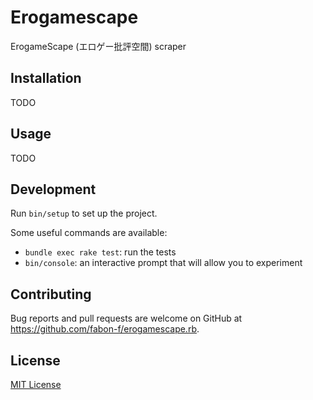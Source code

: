 # Erogamescape

ErogameScape (エロゲー批評空間) scraper

## Installation

TODO

<!-- TODO: Replace `UPDATE_WITH_YOUR_GEM_NAME_IMMEDIATELY_AFTER_RELEASE_TO_RUBYGEMS_ORG` with your gem name right after releasing it to RubyGems.org. Please do not do it earlier due to security reasons. Alternatively, replace this section with instructions to install your gem from git if you don't plan to release to RubyGems.org.

Install the gem and add to the application's Gemfile by executing:

    $ bundle add UPDATE_WITH_YOUR_GEM_NAME_IMMEDIATELY_AFTER_RELEASE_TO_RUBYGEMS_ORG

If bundler is not being used to manage dependencies, install the gem by executing:

    $ gem install UPDATE_WITH_YOUR_GEM_NAME_IMMEDIATELY_AFTER_RELEASE_TO_RUBYGEMS_ORG -->

## Usage

TODO

## Development

Run `bin/setup` to set up the project.

Some useful commands are available:

* `bundle exec rake test`: run the tests
* `bin/console`: an interactive prompt that will allow you to experiment

## Contributing

Bug reports and pull requests are welcome on GitHub at <https://github.com/fabon-f/erogamescape.rb>.

## License

[MIT License](https://opensource.org/licenses/MIT)

